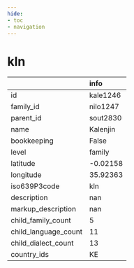 ```yaml
---
hide:
- toc
- navigation
---
```

# kln
|                      | info     |
|:---------------------|:---------|
| id                   | kale1246 |
| family_id            | nilo1247 |
| parent_id            | sout2830 |
| name                 | Kalenjin |
| bookkeeping          | False    |
| level                | family   |
| latitude             | -0.02158 |
| longitude            | 35.92363 |
| iso639P3code         | kln      |
| description          | nan      |
| markup_description   | nan      |
| child_family_count   | 5        |
| child_language_count | 11       |
| child_dialect_count  | 13       |
| country_ids          | KE       |